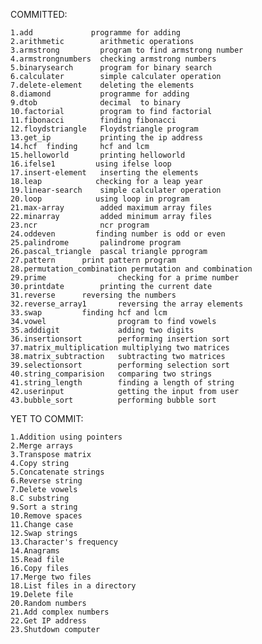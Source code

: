 

COMMITTED:

 
	1.add 			  programme for adding 
	2.arithmetic 		arithmetic operations
	3.armstrong 		program to find armstrong number 
	4.armstrongnumbers 	checking armstrong numbers 
	5.binarysearch 		program for binary search 
	6.calculater 		simple calculater operation 
	7.delete-element 	deleting the elements 
	8.diamond 		    programme for adding 
	9.dtob 			    decimal	 to binary 
	10.factorial 		program to find factorial 
	11.fibonacci 		finding fibonacci 
	12.floydstriangle 	Floydstriangle program 
	13.get_ip 		    printing the ip address 
	14.hcf 	finding 	hcf and lcm 
	15.helloworld       printing helloworld 
	16.ifelse1         using ifelse loop
	17.insert-element 	inserting the elements 
	18.leap            checking for a leap year
	19.linear-search 	simple calculater operation
	20.loop            using loop in program
	21.max-array 		added maximum array files 
	22.minarray 		added minimum array files 
	23.ncr 			    ncr program 
	24.oddeven         finding number is odd or even 
	25.palindrome 		palindrome program 
	26.pascal_triangle 	pascal triangle pprogram 
	27.pattern 		print pattern program 
	28.permutation_combination permutation and combination 
	29.prime                checking for a prime number 
	30.printdate 		printing the current date 
	31.reverse 		reversing the numbers 
	32.reverse_array1       reversing the array elements 
	33.swap 		finding hcf and lcm 
	34.vowel                program to find vowels 
	35.adddigit             adding two digits
	36.insertionsort        performing insertion sort
	37.matrix_multiplication multiplying two matrices
	38.matrix_subtraction   subtracting two matrices
	39.selectionsort        performing selection sort
	40.string_comparision   comparing two strings
	41.string_length        finding a length of string
	42.userinput            getting the input from user
	43.bubble_sort          performing bubble sort
	




YET TO COMMIT:

	1.Addition using pointers
	2.Merge arrays
	3.Transpose matrix
	4.Copy string
	5.Concatenate strings
	6.Reverse string
	7.Delete vowels
	8.C substring
	9.Sort a string
	10.Remove spaces
	11.Change case
	12.Swap strings
	13.Character's frequency
	14.Anagrams
	15.Read file
	16.Copy files	
	17.Merge two files
	18.List files in a directory
	19.Delete file
	20.Random numbers
	21.Add complex numbers
	22.Get IP address
	23.Shutdown computer


